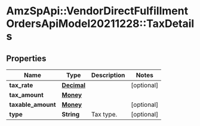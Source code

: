 # AmzSpApi::VendorDirectFulfillmentOrdersApiModel20211228::TaxDetails

## Properties
Name | Type | Description | Notes
------------ | ------------- | ------------- | -------------
**tax_rate** | [**Decimal**](Decimal.md) |  | [optional] 
**tax_amount** | [**Money**](Money.md) |  | 
**taxable_amount** | [**Money**](Money.md) |  | [optional] 
**type** | **String** | Tax type. | [optional] 

